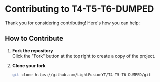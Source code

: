 # Contributing to T4-T5-T6-DUMPED
Thank you for considering contributing! Here's how you can help:

## How to Contribute

1. **Fork the repository**  
   Click the "Fork" button at the top right to create a copy of the project.

2. **Clone your fork**  
   ```bash
   git clone https://github.com/LightFusionYT/T4-T5-T6 DUMPED/git
